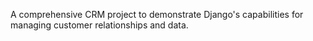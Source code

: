 A comprehensive CRM project to demonstrate Django's capabilities for managing customer relationships and data.
